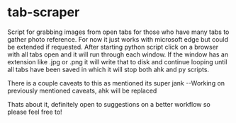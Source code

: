 # tab-scraper
Script for grabbing images from open tabs for those who have many tabs to gather photo reference. For now it just works with microsoft edge but could be extended if requested. After starting python script click on a browser with all tabs open and it will run through each window. If the window has an extension like .jpg or .png it will write that to disk and continue looping until all tabs have been saved in which it will stop both ahk and py scripts.

There is a couple caveats to this as mentioned its super jank
   --Working on previously mentioned caveats, ahk will be replaced

Thats about it, definitely open to suggestions on a better workflow so please feel free to!


